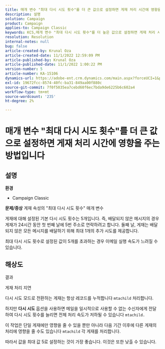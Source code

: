 ```yaml
---
title: 매개 변수 "최대 다시 시도 횟수"를 더 큰 값으로 설정하면 게재 처리 시간에 영향을 주는 방법입니다
description: 설명
solution: Campaign
product: Campaign
applies-to: Campaign Classic
keywords: KCS,매개 변수 "최대 다시 시도 횟수"를 더 높은 값으로 설정하면 게재 처리 시간에 영향을 주는 방식
resolution: Resolution
internal-notes: null
bug: false
article-created-by: Krunal Oza
article-created-date: 11/1/2022 12:59:09 PM
article-published-by: Krunal Oza
article-published-date: 11/1/2022 1:00:22 PM
version-number: 5
article-number: KA-15106
dynamics-url: https://adobe-ent.crm.dynamics.com/main.aspx?forceUCI=1&pagetype=entityrecord&etn=knowledgearticle&id=493901f5-e459-ed11-9561-6045bd0067ea
exl-id: 19672fcc-8574-40fc-ba31-849aa00f880c
source-git-commit: 7f0f5035ea7cebd60f6ec7bda9de6225b6c602a4
workflow-type: tm+mt
source-wordcount: '235'
ht-degree: 2%

---
```


# 매개 변수 &quot;최대 다시 시도 횟수&quot;를 더 큰 값으로 설정하면 게재 처리 시간에 영향을 주는 방법입니다

## 설명

<b>환경</b>
- Campaign Classic



<b>문제/증상</b>
게재 속성의 &quot;최대 다시 시도 횟수&quot; 매개 변수

게재에 대해 설정된 기본 다시 시도 횟수는 5개입니다. 즉, 배달되지 않은 메시지의 경우 게재가 24시간 동안 첫 번째 날에 5번 주소로 연락하려고 합니다. 둘째 날, 게재는 배달되지 않은 모든 메시지를 배달하기 위해 최대 1개의 추가 시도를 제공합니다.

최대 다시 시도 횟수로 설정된 값이 5개를 초과하는 경우 이메일 실행 속도가 느려질 수 있습니다.


## 해상도


결과

게재 처리 지연

다시 시도 모드로 전환하는 게재는 항상 레코드를 누적합니다 `mtachild` 처리합니다.

하지만 <b>다시 시도 </b>옵션을 사용하면 메일을 일시적으로 사용할 수 없는 수신자에게 전달하여 다시 시도 횟수를 늘리면 전체 처리 속도가 저하될 수 있습니다 `mtachild.`

이 작업은 단일 게재에만 영향을 줄 수 있을 뿐만 아니라 다음 기간 이후에 다른 게재의 처리에 영향을 줄 수도 있습니다 `mtachild` 각 게재를 처리합니다.



따라서 값을 최대 값 5로 설정하는 것이 가장 좋습니다. 이것은 또한 낮출 수 있습니다.
